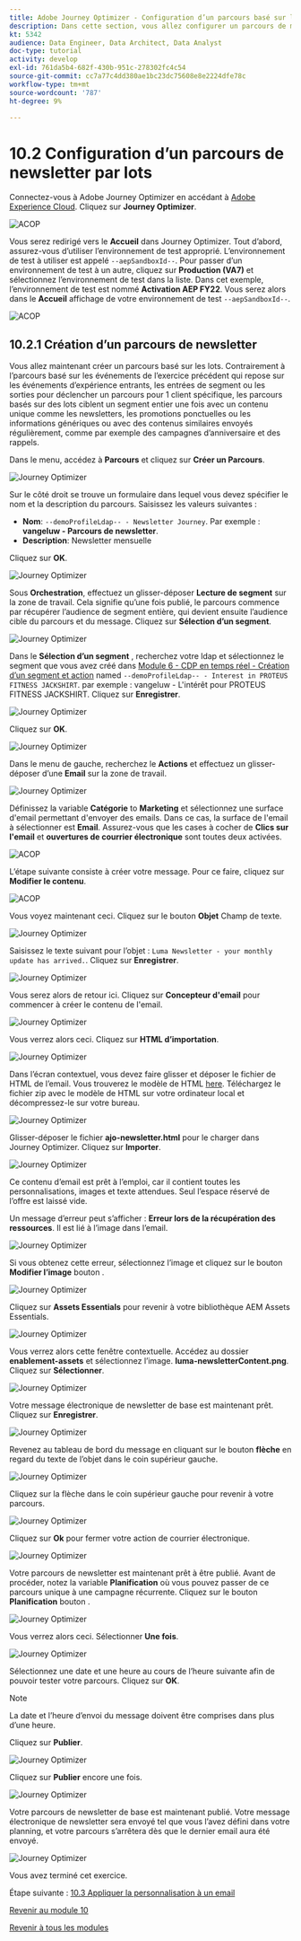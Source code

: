 ```yaml
---
title: Adobe Journey Optimizer - Configuration d’un parcours basé sur les lots
description: Dans cette section, vous allez configurer un parcours de messagerie par lots pour envoyer une newsletter.
kt: 5342
audience: Data Engineer, Data Architect, Data Analyst
doc-type: tutorial
activity: develop
exl-id: 761da5b4-682f-430b-951c-278302fc4c54
source-git-commit: cc7a77c4dd380ae1bc23dc75608e8e2224dfe78c
workflow-type: tm+mt
source-wordcount: '787'
ht-degree: 9%

---
```


# 10.2 Configuration d’un parcours de newsletter par lots

Connectez-vous à Adobe Journey Optimizer en accédant à [Adobe Experience Cloud](https://experience.adobe.com). Cliquez sur **Journey Optimizer**.

![ACOP](../module7/images/acophome.png)

Vous serez redirigé vers le **Accueil**  dans Journey Optimizer. Tout d’abord, assurez-vous d’utiliser l’environnement de test approprié. L’environnement de test à utiliser est appelé `--aepSandboxId--`. Pour passer d’un environnement de test à un autre, cliquez sur **Production (VA7)** et sélectionnez l’environnement de test dans la liste. Dans cet exemple, l’environnement de test est nommé **Activation AEP FY22**. Vous serez alors dans le **Accueil** affichage de votre environnement de test `--aepSandboxId--`.

![ACOP](../module7/images/acoptriglp.png)

## 10.2.1 Création d’un parcours de newsletter

Vous allez maintenant créer un parcours basé sur les lots. Contrairement à l’parcours basé sur les événements de l’exercice précédent qui repose sur les événements d’expérience entrants, les entrées de segment ou les sorties pour déclencher un parcours pour 1 client spécifique, les parcours basés sur des lots ciblent un segment entier une fois avec un contenu unique comme les newsletters, les promotions ponctuelles ou les informations génériques ou avec des contenus similaires envoyés régulièrement, comme par exemple des campagnes d’anniversaire et des rappels.

Dans le menu, accédez à **Parcours** et cliquez sur **Créer un Parcours**.

![Journey Optimizer](./images/oc43.png)

Sur le côté droit se trouve un formulaire dans lequel vous devez spécifier le nom et la description du parcours. Saisissez les valeurs suivantes :

- **Nom**: `--demoProfileLdap-- - Newsletter Journey`. Par exemple : **vangeluw - Parcours de newsletter**.
- **Description**: Newsletter mensuelle

Cliquez sur **OK**.

![Journey Optimizer](./images/batchj2.png)

Sous **Orchestration**, effectuez un glisser-déposer **Lecture de segment** sur la zone de travail. Cela signifie qu’une fois publié, le parcours commence par récupérer l’audience de segment entière, qui devient ensuite l’audience cible du parcours et du message. Cliquez sur **Sélection d’un segment**.

![Journey Optimizer](./images/batchj3.png)

Dans le **Sélection d’un segment** , recherchez votre ldap et sélectionnez le segment que vous avez créé dans [Module 6 - CDP en temps réel - Création d’un segment et action](../module6/real-time-cdp-build-a-segment-take-action.md) named `--demoProfileLdap-- - Interest in PROTEUS FITNESS JACKSHIRT`. par exemple : vangeluw - L&#39;intérêt pour PROTEUS FITNESS JACKSHIRT. Cliquez sur **Enregistrer**.

![Journey Optimizer](./images/batchj5.png)

Cliquez sur **OK**.

![Journey Optimizer](./images/batchj6.png)

Dans le menu de gauche, recherchez le **Actions** et effectuez un glisser-déposer d’une **Email** sur la zone de travail.

![Journey Optimizer](./images/batchj7.png)

Définissez la variable **Catégorie** to **Marketing** et sélectionnez une surface d&#39;email permettant d&#39;envoyer des emails. Dans ce cas, la surface de l&#39;email à sélectionner est **Email**. Assurez-vous que les cases à cocher de **Clics sur l&#39;email** et **ouvertures de courrier électronique** sont toutes deux activées.

![ACOP](./images/journeyactions1eee.png)

L’étape suivante consiste à créer votre message. Pour ce faire, cliquez sur **Modifier le contenu**.

![ACOP](./images/journeyactions2.png)

Vous voyez maintenant ceci. Cliquez sur le bouton **Objet** Champ de texte.

![Journey Optimizer](./images/batch4.png)

Saisissez le texte suivant pour l’objet : `Luma Newsletter - your monthly update has arrived.`. Cliquez sur **Enregistrer**.

![Journey Optimizer](./images/batch5.png)

Vous serez alors de retour ici. Cliquez sur **Concepteur d&#39;email** pour commencer à créer le contenu de l&#39;email.

![Journey Optimizer](./images/batch6.png)

Vous verrez alors ceci. Cliquez sur **HTML d’importation**.

![Journey Optimizer](./images/batch7.png)

Dans l’écran contextuel, vous devez faire glisser et déposer le fichier de HTML de l’email. Vous trouverez le modèle de HTML [here](../../assets/html/ajo-newsletter.html.zip). Téléchargez le fichier zip avec le modèle de HTML sur votre ordinateur local et décompressez-le sur votre bureau.

![Journey Optimizer](./images/html1.png)

Glisser-déposer le fichier **ajo-newsletter.html** pour le charger dans Journey Optimizer. Cliquez sur **Importer**.

![Journey Optimizer](./images/batch8.png)

Ce contenu d’email est prêt à l’emploi, car il contient toutes les personnalisations, images et texte attendues. Seul l’espace réservé de l’offre est laissé vide.

Un message d’erreur peut s’afficher : **Erreur lors de la récupération des ressources**. Il est lié à l’image dans l’email.

![Journey Optimizer](./images/errorfetch.png)

Si vous obtenez cette erreur, sélectionnez l’image et cliquez sur le bouton **Modifier l’image** bouton .

![Journey Optimizer](./images/errorfetch1.png)

Cliquez sur **Assets Essentials** pour revenir à votre bibliothèque AEM Assets Essentials.

![Journey Optimizer](./images/errorfetch2.png)

Vous verrez alors cette fenêtre contextuelle. Accédez au dossier **enablement-assets** et sélectionnez l’image. **luma-newsletterContent.png**. Cliquez sur **Sélectionner**.

![Journey Optimizer](./images/errorfetch3.png)

Votre message électronique de newsletter de base est maintenant prêt. Cliquez sur **Enregistrer**.

![Journey Optimizer](./images/ready.png)

Revenez au tableau de bord du message en cliquant sur le bouton **flèche** en regard du texte de l’objet dans le coin supérieur gauche.

![Journey Optimizer](./images/batch9.png)

Cliquez sur la flèche dans le coin supérieur gauche pour revenir à votre parcours.

![Journey Optimizer](./images/oc79aeee.png)

Cliquez sur **Ok** pour fermer votre action de courrier électronique.

![Journey Optimizer](./images/oc79beee.png)

Votre parcours de newsletter est maintenant prêt à être publié. Avant de procéder, notez la variable **Planification** où vous pouvez passer de ce parcours unique à une campagne récurrente. Cliquez sur le bouton **Planification** bouton .

![Journey Optimizer](./images/batchj12.png)

Vous verrez alors ceci. Sélectionner **Une fois**.

![Journey Optimizer](./images/sch1.png)

Sélectionnez une date et une heure au cours de l’heure suivante afin de pouvoir tester votre parcours. Cliquez sur **OK**.

>[!NOTE]
>
>La date et l’heure d’envoi du message doivent être comprises dans plus d’une heure.

Cliquez sur **Publier**.

![Journey Optimizer](./images/batchj13.png)

Cliquez sur **Publier** encore une fois.

![Journey Optimizer](./images/batchj14.png)

Votre parcours de newsletter de base est maintenant publié. Votre message électronique de newsletter sera envoyé tel que vous l’avez défini dans votre planning, et votre parcours s’arrêtera dès que le dernier email aura été envoyé.

![Journey Optimizer](./images/batchj14eee.png)

Vous avez terminé cet exercice.

Étape suivante : [10.3 Appliquer la personnalisation à un email](./ex3.md)

[Revenir au module 10](./journeyoptimizer.md)

[Revenir à tous les modules](../../overview.md)
